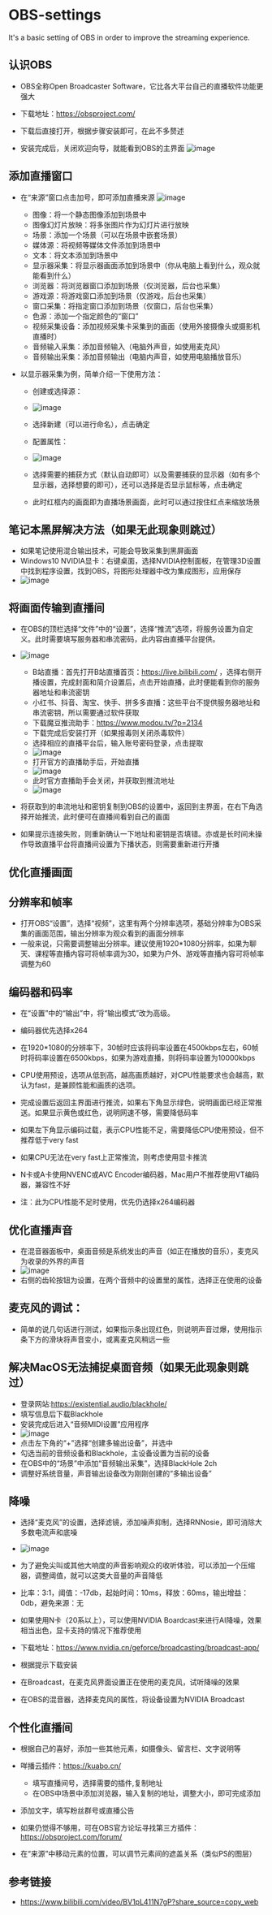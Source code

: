 # OBS-settings
It's a basic setting of OBS in order to improve the streaming experience.


## 认识OBS ##
* OBS全称Open Broadcaster Software，它比各大平台自己的直播软件功能更强大
* 下载地址：https://obsproject.com/
* 下载后直接打开，根据步骤安装即可，在此不多赘述

* 安装完成后，关闭欢迎向导，就能看到OBS的主界面
![image](https://user-images.githubusercontent.com/42920883/160761271-1fe0e798-edb4-4686-b01f-a21c4de8d34a.png)


## 添加直播窗口 ##
* 在“来源”窗口点击加号，即可添加直播来源
![image](https://user-images.githubusercontent.com/42920883/160761693-fba76479-99d3-4de8-a08a-42e783d4083a.png)

  * 图像：将一个静态图像添加到场景中
  * 图像幻灯片放映：将多张图片作为幻灯片进行放映
  * 场景：添加一个场景（可以在场景中嵌套场景）
  * 媒体源：将视频等媒体文件添加到场景中
  * 文本：将文本添加到场景中
  * 显示器采集：将显示器画面添加到场景中（你从电脑上看到什么，观众就能看到什么）
  * 浏览器：将浏览器窗口添加到场景（仅浏览器，后台也采集）
  * 游戏源：将游戏窗口添加到场景（仅游戏，后台也采集）
  * 窗口采集：将指定窗口添加到场景（仅窗口，后台也采集）
  * 色源：添加一个指定颜色的“窗口”
  * 视频采集设备：添加视频采集卡采集到的画面（使用外接摄像头或摄影机直播时）
  * 音频输入采集：添加音频输入（电脑外声音，如使用麦克风）
  * 音频输出采集：添加音频输出（电脑内声音，如使用电脑播放音乐）

* 以显示器采集为例，简单介绍一下使用方法：
  * 创建或选择源：
   * ![image](https://user-images.githubusercontent.com/42920883/160763359-3ab22e23-875d-438d-85df-b76cf2ba2910.png)
   * 选择新建（可以进行命名），点击确定
  * 配置属性：
   * ![image](https://user-images.githubusercontent.com/42920883/160763546-65b761c7-d979-4c30-86a6-94a47790b870.png)
   * 选择需要的捕获方式（默认自动即可）以及需要捕获的显示器（如有多个显示器，选择想要的即可），还可以选择是否显示鼠标等，点击确定
  
  * 此时红框内的画面即为直播场景画面，此时可以通过按住红点来缩放场景
  
  
## 笔记本黑屏解决方法（如果无此现象则跳过） ##
* 如果笔记使用混合输出技术，可能会导致采集到黑屏画面
* Windows10 NVIDIA显卡：右键桌面，选择NVIDIA控制面板，在管理3D设置中找到程序设置，找到OBS，将图形处理器中改为集成图形，应用保存
* ![image](https://user-images.githubusercontent.com/42920883/160764958-58c27959-be2c-4b01-912e-9cf5b9492ef0.png)


## 将画面传输到直播间 ##
* 在OBS的顶栏选择“文件”中的“设置”，选择“推流”选项，将服务设置为自定义。此时需要填写服务器和串流密码，此内容由直播平台提供。
* ![image](https://user-images.githubusercontent.com/42920883/160767955-c7e106b7-2e04-481e-a8ee-212dac894091.png)

  * B站直播：首先打开B站直播首页：https://live.bilibili.com/ ，选择右侧开播设置，完成封面和简介设置后，点击开始直播，此时便能看到你的服务器地址和串流密钥
  * 小红书、抖音、淘宝、快手、拼多多直播：这些平台不提供服务器地址和串流密钥，所以需要通过软件获取
   * 下载魔豆推流助手：https://www.modou.tv/?p=2134
   * 下载完成后安装打开（如果报毒则关闭杀毒软件）
   * 选择相应的直播平台后，输入账号密码登录，点击提取
   * ![image](https://user-images.githubusercontent.com/42920883/160767522-bd61367c-981d-4d3c-97f9-cdb982b61473.png)
   * 打开官方的直播助手后，开始直播
   * ![image](https://user-images.githubusercontent.com/42920883/160767729-3990ee40-e6e1-4e92-905a-e25501b6bdf9.png)
   * 此时官方直播助手会关闭，并获取到推流地址
   * ![image](https://user-images.githubusercontent.com/42920883/160767757-32ff64b0-309e-49cc-bcf8-3adfcac5a66a.png)

* 将获取到的串流地址和密钥复制到OBS的设置中，返回到主界面，在右下角选择开始推流，此时便可在直播间看到自己的画面
* 如果提示连接失败，则重新确认一下地址和密钥是否填错。亦或是长时间未操作导致直播平台将直播间设置为下播状态，则需要重新进行开播


## 优化直播画面 ##
## 分辨率和帧率
* 打开OBS“设置”，选择“视频”，这里有两个分辨率选项，基础分辨率为OBS采集的画面范围，输出分辨率为观众看到的画面分辨率
* 一般来说，只需要调整输出分辨率。建议使用1920\*1080分辨率，如果为聊天、课程等直播内容可将帧率调为30，如果为户外、游戏等直播内容可将帧率调整为60

## 编码器和码率
* 在“设置”中的“输出”中，将“输出模式”改为高级。
* 编码器优先选择x264
* 在1920\*1080的分辨率下，30帧时应该将码率设置在4500kbps左右，60帧时将码率设置在6500kbps，如果为游戏直播，则将码率设置为10000kbps
* CPU使用预设，选项从低到高，越高画质越好，对CPU性能要求也会越高，默认为fast，是兼顾性能和画质的选项。

* 完成设置后返回主界面进行推流，如果右下角显示绿色，说明画面已经正常推送。如果显示黄色或红色，说明网速不够，需要降低码率
* 如果左下角显示编码过载，表示CPU性能不足，需要降低CPU使用预设，但不推荐低于very fast

* 如果CPU无法在very fast上正常推流，则考虑使用显卡推流
* N卡或A卡使用NVENC或AVC Encoder编码器，Mac用户不推荐使用VT编码器，兼容性不好
* 注：此为CPU性能不足时使用，优先仍选择x264编码器


## 优化直播声音 ##
* 在混音器面板中，桌面音频是系统发出的声音（如正在播放的音乐），麦克风为收录的外界的声音
* ![image](https://user-images.githubusercontent.com/42920883/160772585-3118ba35-a9ab-4aff-948e-22f2cdbe5532.png)
* 右侧的齿轮按钮为设置，在两个音频中的设置里的属性，选择正在使用的设备

## 麦克风的调试：
* 简单的说几句话进行测试，如果指示条出现红色，则说明声音过爆，使用指示条下方的滑块将声音变小，或离麦克风稍远一些

## 解决MacOS无法捕捉桌面音频（如果无此现象则跳过） 
* 登录网站:https://existential.audio/blackhole/
* 填写信息后下载Blackhole
* 安装完成后进入“音频MIDI设置”应用程序
* ![image](https://user-images.githubusercontent.com/42920883/160774128-f1337877-d417-46e5-8519-c5789c5a576c.png)
* 点击左下角的“+”选择“创建多输出设备”，并选中
* 勾选当前的音频设备和Blackhole，主设备设置为当前的设备
* 在OBS中的“场景”中添加“音频输出采集”，选择BlackHole 2ch
* 调整好系统音量，声音输出设备改为刚刚创建的“多输出设备”

## 降噪
* 选择“麦克风”的设置，选择滤镜，添加噪声抑制，选择RNNosie，即可消除大多数电流声和底噪
* ![image](https://user-images.githubusercontent.com/42920883/160775285-e1748bb4-b3a7-4e58-bbd0-f2099e32ef11.png)

* 为了避免尖叫或其他大响度的声音影响观众的收听体验，可以添加一个压缩器，调整阈值，就可以这类大音量的声音降低
* 比率：3:1，阈值：-17db，起始时间：10ms，释放：60ms，输出增益：0db，避免来源：无

* 如果使用N卡（20系以上），可以使用NVIDIA Boardcast来进行AI降噪，效果相当出色，显卡支持的情况下推荐使用
* 下载地址：https://www.nvidia.cn/geforce/broadcasting/broadcast-app/
* 根据提示下载安装
* 在Broadcast，在麦克风界面设置正在使用的麦克风，试听降噪的效果
* 在OBS的混音器，选择麦克风的属性，将设备设置为NVIDIA Broadcast


## 个性化直播间 ##
* 根据自己的喜好，添加一些其他元素，如摄像头、留言栏、文字说明等
* 咩播云插件：https://kuabo.cn/
  * 填写直播间号，选择需要的插件,复制地址
  * 在OBS中场景中添加浏览器，输入复制的地址，调整大小，即可完成添加
* 添加文字，填写粉丝群号或直播公告
* 如果仍觉得不够用，可在OBS官方论坛寻找第三方插件：https://obsproject.com/forum/

* 在“来源”中移动元素的位置，可以调节元素间的遮盖关系（类似PS的图层）


## 参考链接 ##
* https://www.bilibili.com/video/BV1pL411N7gP?share_source=copy_web
